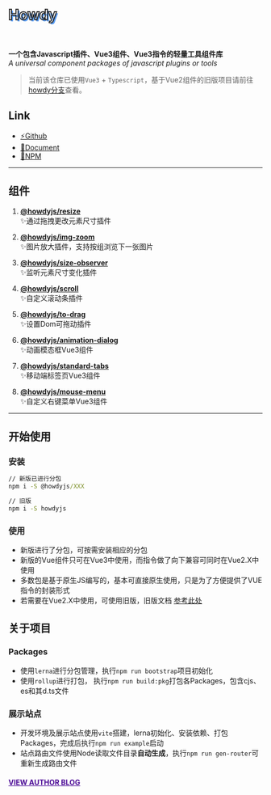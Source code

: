 <h1 style="text-shadow: 3px 3px #5b9df3;color: transparent;-webkit-text-stroke-color: #262626;-webkit-text-stroke-width: 2px;">Howdy</h1>
<br>

**一个包含Javascript插件、Vue3组件、Vue3指令的轻量工具组件库**  
*A universal component packages of javascript plugins or tools* 

> 当前该仓库已使用`Vue3` + `Typescript`，基于Vue2组件的旧版项目请前往<a href="https://github.com/leon-kfd/howdyjs/tree/howdy" target="_blank">howdy分支</a>查看。

## Link
+ <a href="https://github.com/leon-kfd/howdyjs" target="_blank">⚡Github</a>
+ <a href="https://kongfandong.cn/howdy" target="_blank">📖Document</a>
+ <a href="https://www.npmjs.com/search?q=%40howdyjs" target="_blank">💾NPM</a>

---

## 组件

1. **[@howdyjs/resize](https://kongfandong.cn/howdy/resize)**  
✨通过拖拽更改元素尺寸插件

2. **[@howdyjs/img-zoom](https://kongfandong.cn/howdy/img-zoom)**  
✨图片放大插件，支持按组浏览下一张图片

3. **[@howdyjs/size-observer](https://kongfandong.cn/howdy/size-observer)**  
✨监听元素尺寸变化插件

4. **[@howdyjs/scroll](https://kongfandong.cn/howdy/scroll)**  
✨自定义滚动条插件

5. **[@howdyjs/to-drag](https://kongfandong.cn/howdy/to-drag)**  
✨设置Dom可拖动插件

6. **[@howdyjs/animation-dialog](https://kongfandong.cn/howdy/animation-dialog)**  
✨动画模态框Vue3组件

7. **[@howdyjs/standard-tabs](https://kongfandong.cn/howdy/standard-tabs)**  
✨移动端标签页Vue3组件

8. **[@howdyjs/mouse-menu](https://kongfandong.cn/howdy/mouse-menu)**  
✨自定义右键菜单Vue3组件

---

## 开始使用

### 安装
```cmd
// 新版已进行分包
npm i -S @howdyjs/XXX

// 旧版
npm i -S howdyjs
```

### 使用

+ 新版进行了分包，可按需安装相应的分包
+ 新版的Vue组件只可在Vue3中使用，而指令做了向下兼容可同时在Vue2.X中使用
+ 多数包是基于原生JS编写的，基本可直接原生使用，只是为了方便提供了VUE指令的封装形式
+ 若需要在Vue2.X中使用，可使用旧版，旧版文档 [参考此处](https://github.com/leon-kfd/howdyjs/blob/howdy/README.md)

## 关于项目

### Packages
+ 使用`lerna`进行分包管理，执行`npm run bootstrap`项目初始化
+ 使用`rollup`进行打包， 执行`npm run build:pkg`打包各Packages，包含cjs、es和其d.ts文件

### 展示站点
+ 开发环境及展示站点使用`vite`搭建，lerna初始化、安装依赖、打包Packages，完成后执行`npm run example`启动
+ 站点路由文件使用Node读取文件目录**自动生成**，执行`npm run gen-router`可重新生成路由文件


#### <a href="https://www.kongfandong.cn" target="_blank" style="color: rgb(75, 9, 150)">VIEW AUTHOR BLOG</a>